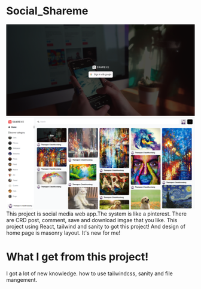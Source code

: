 # Social_Shareme
<img src="/shareme_frontend/public/login.png" alt="login" title="Optional title"> 
<img src="/shareme_frontend/public/sharreme.png" alt="home" title="Optional title">
This project is social media web app.The system is like a pinterest. There are CRD post, comment, save and download imgae that you like. This project using React, tailwind and sanity to got this project! And design of home page is masonry layout. It's new for me!

# What I get from this project!
I got a lot of new knowledge. how to use tailwindcss, sanity and file mangement.
